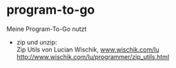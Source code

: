 program-to-go
=============

Meine Program-To-Go nutzt

* zip und unzip:  
  Zip Utils von Lucian Wischik, www.wischik.com/lu  
  http://www.wischik.com/lu/programmer/zip_utils.html  
